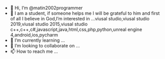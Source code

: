 - 👋 Hi, I’m @matin2002programmer
- 👀 I am a student, if someone helps me I will be grateful to him and first of all I believe in God,I’m interested in ...viusal studio,viusal studio 2019,viusal studio 2015,viusal studio c++,c++,c#,javascript,java,html,css,php,python,unreal engine 4,android,ios,pycharm
- 🌱 I’m currently learning ...
- 💞️ I’m looking to collaborate on ...
- 📫 How to reach me ...

<!---
matin2002programmer/matin2002programmer is a ✨ special ✨ repository because its `README.md` (this file) appears on your GitHub profile.
You can click the Preview link to take a look at your changes.
--->
